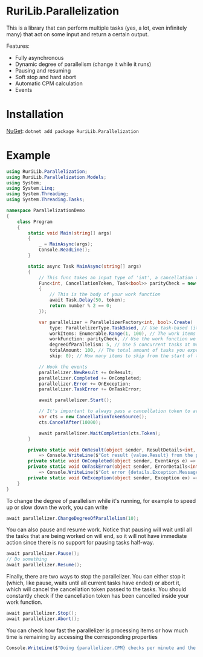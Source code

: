 # RuriLib.Parallelization
This is a library that can perform multiple tasks (yes, a lot, even infinitely many) that act on some input and return a certain output.

Features:
- Fully asynchronous
- Dynamic degree of parallelism (change it while it runs)
- Pausing and resuming
- Soft stop and hard abort
- Automatic CPM calculation
- Events

# Installation
[NuGet](https://nuget.org/packages/RuriLib.Parallelization): `dotnet add package RuriLib.Parallelization`

# Example
```csharp
using RuriLib.Parallelization;
using RuriLib.Parallelization.Models;
using System;
using System.Linq;
using System.Threading;
using System.Threading.Tasks;

namespace ParallelizationDemo
{
    class Program
    {
        static void Main(string[] args)
        {
            _ = MainAsync(args);
            Console.ReadLine();
        }

        static async Task MainAsync(string[] args)
        {
            // This func takes an input type of 'int', a cancellation token, and an output type of `Task` of `bool`
            Func<int, CancellationToken, Task<bool>> parityCheck = new(async (number, token) => 
            {
                // This is the body of your work function
                await Task.Delay(50, token);
                return number % 2 == 0;
            });

            var parallelizer = ParallelizerFactory<int, bool>.Create(
                type: ParallelizerType.TaskBased, // Use task-based (it's better)
                workItems: Enumerable.Range(1, 100), // The work items are all integers from 1 to 100
                workFunction: parityCheck, // Use the work function we defined above
                degreeOfParallelism: 5, // Use 5 concurrent tasks at most
                totalAmount: 100, // The total amount of tasks you expect to have, used for calculating progress
                skip: 0); // How many items to skip from the start of the provided enumerable

            // Hook the events
            parallelizer.NewResult += OnResult;
            parallelizer.Completed += OnCompleted;
            parallelizer.Error += OnException;
            parallelizer.TaskError += OnTaskError;

            await parallelizer.Start();

            // It's important to always pass a cancellation token to avoid waiting forever if something goes wrong!
            var cts = new CancellationTokenSource();
            cts.CancelAfter(10000);

            await parallelizer.WaitCompletion(cts.Token);
        }

        private static void OnResult(object sender, ResultDetails<int, bool> value)
            => Console.WriteLine($"Got result {value.Result} from the parity check of {value.Item}");
        private static void OnCompleted(object sender, EventArgs e) => Console.WriteLine("All work completed!");
        private static void OnTaskError(object sender, ErrorDetails<int> details)
            => Console.WriteLine($"Got error {details.Exception.Message} while processing the item {details.Item}");
        private static void OnException(object sender, Exception ex) => Console.WriteLine($"Exception: {ex.Message}");
    }
}

```
To change the degree of parallelism while it's running, for example to speed up or slow down the work, you can write
```cs
await parallelizer.ChangeDegreeOfParallelism(10);
```
You can also pause and resume work. Notice that pausing will wait until all the tasks that are being worked on will end, so it will not have immediate action since there is no support for pausing tasks half-way.
```cs
await parallelizer.Pause();
// Do something
await parallelizer.Resume();
```
Finally, there are two ways to stop the parallelizer. You can either stop it (which, like pause, waits until all current tasks have ended) or abort it, which will cancel the cancellation token passed to the tasks. You should constantly check if the cancellation token has been cancelled inside your work function.
```cs
await parallelizer.Stop();
await parallelizer.Abort();
```
You can check how fast the parallelizer is processing items or how much time is remaining by accessing the corresponding properties
```cs
Console.WriteLine($"Doing {parallelizer.CPM} checks per minute and the remaining time is {parallelizer.Remaining}");
```

